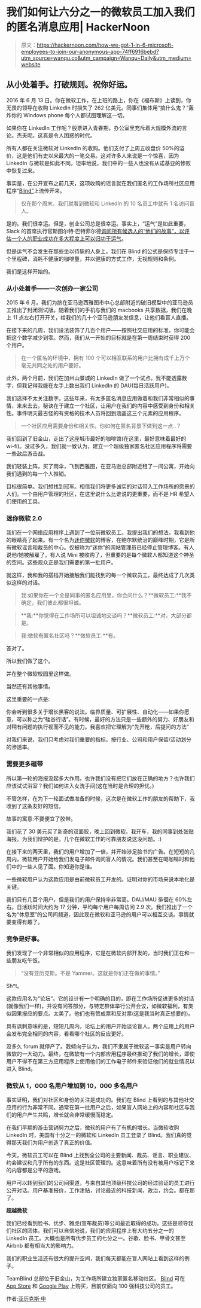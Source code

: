 # 我们如何让六分之一的微软员工加入我们的匿名消息应用| HackerNoon

> 原文：<https://hackernoon.com/how-we-got-1-in-6-microsoft-employees-to-join-our-anonymous-app-74ff6916bebd?utm_source=wanqu.co&utm_campaign=Wanqu+Daily&utm_medium=website>

## 从小处着手。打破规则。祝你好运。

2016 年 6 月 13 日。你在微软工作，在上班的路上，你在《福布斯》上读到，你无畏的领导在收购 LinkedIn 时损失了 262 亿美元。同事们集体用“搞什么鬼？”轰炸你的 Windows phone 每个人都试图理解这一切。

如果你在 LinkedIn 工作呢？股票进入青春期，办公室里充斥着大规模外流的言论。杰夫呢。这真是令人困惑的时代。

所有人都在关注微软对 LinkedIn 的收购。他们支付了上周五收盘价 50%的溢价，这是他们有史以来最大的一笔交易。这对许多人来说是一个惊喜，因为 LinkedIn 与微软是如此不同。坦率地说，我们中的一些人也没有从诺基亚的惨败中恢复过来。

事实是，在公开宣布之前几天，这项收购的谣言就在我们匿名的工作场所社区应用程序“[Blind”](http://goo.gl/7XEgqp?ref=hackernoon.com)上流传开来。

> 仅在那个周末，我们就看到微软和 LinkedIn 的 10 名员工中就有 1 名访问盲人。

是的。我们很幸运。但是，创业公司总是很幸运。事实上，“运气”是如此重要，Slack 的首席执行官斯图尔特·巴特菲尔德[询问所有候选人的“他们的故事”，以评估一个人的职业成功在多大程度上可以归功于运气](http://www.inc.com/tess-townsend/stewart-butterfield-wants-employees-wit.html?ref=hackernoon.com)。

但是运气不会发生在那些坐以待毙的人身上。我们在 Blind 的公式是保持专注于一个里程碑，消耗不健康的咖啡量，并以健康的方式工作，无视规则和条例。

我们是这样开始的。

### 从小处着手——一次创办一家公司

2015 年 6 月。我们为挤在亚马逊西雅图市中心总部附近的破旧模型中的亚马逊员工推出了封闭测试版。随着我们的手机与我们的 macbooks 共享数据，我们在晚上 11 点左右打开开关，给我们的几十个亚马逊朋友发信息，让他们看盲人直播。

在接下来的几周，我们设法装饰了几百个用户——按照社交应用的标准，你可能会把这个数字减少到零。然而，我们从一开始的目标就是在第一周结束时获得 200 个用户。

> 在一个匿名的环境中，拥有 100 个可以相互联系的用户比拥有成千上万个毫无共同之处的用户要好。

此外，两个月前，我们在加州山景城的 LinkedIn 做了一个试点。我不能透露数字，但我记得我能在左手上数出我们 LinkedIn 的 DAU(每日活跃用户)。

我们选择不太关注数字。这些年来，有太多匿名消息应用做着和我们非常相似的事情，来来去去。秘诀在于建立一个社区，让用户在我们的内容中感受到身份和相关性。事件明天最古怪的有资格的技术人员将回到涵盖这三个元素的应用程序。

> 一个社区应用需要身份和相关性。你如何在匿名背景下做到这一点..？

我们回到了旧金山，走出了这座城市最好的咖啡馆(在这里，最好意味着最好的 wi-fi)。没过多久，我们就一致认为，建立一个超级独家匿名社区应用程序将需要一些敌后游击战。

我们轻装上阵，买了雨伞，飞到西雅图，在亚马逊总部附近租了一间公寓，开始向我们遇到的每一个人推销。

目标很简单。我们想找到冠军。相信我们将更多诚实的对话带入工作场所的愿景的人们。一个由用户管理的社区，在这里说什么比谁说的更重要，而不是 HR 希望人们使用的工具。

### 迷你微软 2.0

我们在一个网络应用程序上遇到了一位前微软员工。我提出我们的想法，我看到他的眼睛亮了起来。有一个名为[迷你微软](http://minimsft.blogspot.com/?ref=hackernoon.com)的博客，在鲍尔默统治的巅峰时期，它是所有微软谣言和裁员的中心。仅被称为“迷你”的网站管理员已经停止管理博客。有人说他/她被解雇了。有人说 Mini 被收购了，但重要的是每个微软人都知道这个神圣的空间。这些观众正是我们需要的第一批用户。

就这样，我和我的搭档开始接触我们能找到的每一个微软员工，最终达成了几次类似这样的对话。

> 我:如果你在一个全是同事的匿名应用里，你会问什么？**微软员工:**我不确定，我们彼此都很坦诚。

> **我:**你觉得在工作场所可以坦诚地交谈吗？**微软员工:**对，大部分都是。

> 我:微软有匿名社区吗？**微软员工:**有。

答对了。

所以我们做了这个。

并在整个微软校园里这样做。

当然还有其他事情。

这里重要的一点是:

你会听到很多关于增长黑客的说法。临界质量、可扩展性、自动化——如果你愿意，可以称之为“硅谷行话”。有时候，最好的方法只是一些额外的努力、好朋友和对稍有问题的执行视而不见的能力。我喜欢把它理解为“先开枪，后提问的方法”

对我们来说，我们只考虑对我们重要的指标。按行业、公司和用户保留/活动划分的渗透率。

### 需要更多磁带

所以第一轮的海报没起多大作用。也许我们没有把它们放在正确的地方？也许我们应该试试浴室？我们如何进入女洗手间(这在当时是合理的担忧。)

不管怎样，在为下一轮面试做准备的时候，这次是在微软工作的朋友的帮助下，我收到了这条友好的短信。

故事的寓意:不要便宜了胶带。

我们花了 30 美元买了新奇的双面胶，晚上回到微软。我开车，我的同事到处张贴海报。为我们辩护的是，几个在微软工作的可靠朋友说这没问题。:)

在接下来的两天里，我们的用户增加了一倍，并开始涉足脸书的广告。在短短的几周内，微软用户开始给我们发电子邮件询问盲人的情况。我们甚至在喝咖啡时和他们中的一些人见了面。你知道你是谁。

一些微软用户认为这款应用是由前微软员工开发的。证明对你的市场来说本地化是关键。

我们只有几百个用户，但是我们的用户保持率非常高。DAU/MAU 徘徊在 60%左右。日活跃时间大约为 17 分钟，平均每个用户每周访问 2.9 次。我们推出了一个名为“休息室”的公司间频道，因此现在微软和亚马逊的用户可以相互交谈。事情就要变得有趣了。

### 竞争是好事。

我们发现了一个非常相似的应用程序，它是在微软内部开发的，当时我们正在和一些朋友吃午饭。

> “没有亚历克斯。不是 Yammer。这就是你们正在做的事情。”

Sh*t。

这款应用名为“论坛”。它的设计有一个明确的目的，即在工作场所促进更多的对话(就像我们一样)，并设有问答部分，与特定群体举行公开会议，如微软福利，有类似因果报应的要点。太美了。他们也有赞成票和反对票(这是我当时真正想要的)。

具有讽刺意味的是，短短几周内，论坛上的用户开始谈论盲人。两个应用上的用户会发布完全相同的内容，看看哪个社区的反应更好。

没多久 forum 就停产了。我倾向于认为，我们不隶属于微软这一事实是用户转向微软的一大动力。最终，在微软有一个内部应用程序最终推动了我们的增长，即使用户不得不在第三方应用程序上使用他们的工作电子邮件来验证他们的就业情况以进入 Blind。

### 微软从 1，000 名用户增加到 10，000 多名用户

事实证明，我们对社区和身份的关注是成功的。我们在 Blind 上看到的与其他社交应用的行为非常不同。通常在第一批用户之后，如果盲人网站上的内容和社区与我们的用户产生共鸣，增长就会非常缓慢而稳定。

在我们早期的游击营销努力之后，微软的用户有了有机的增长。当微软收购 LinkedIn 时，美国有十分之一的微软和 LinkedIn 员工登录了 Blind。我们真的觉得那天我们为用户创造了真正的价值。

今天，微软员工可以在 Blind 上找到全公司的主要新闻、裁员、谣言、职业建议、约会建议和几乎所有的东西。这是社区管理的。这意味着所有没有被用户标记下来的内容都是公平的游戏。

用户可以转到我们的公司间渠道，与来自其他顶级科技公司的经过验证的员工进行公开对话。用户基准报价，工作津贴，讨论最近的科技新闻，政治，约会。都在那了。

**超越微软**

我们已经看到脸书、优步、雅虎(宣布裁员)等公司最近取得的成功。这些是领导我们社区的团体。我们可以自信地说，我们的应用程序上有大约五分之一的 LinkedIn 员工。大概也是所有优步员工的七分之一。谷歌、脸书、甲骨文甚至 Airbnb 都有相当大的影响力。

我们的职业生活还有很大的提升空间，我们每天都能在盲人网站上看到这样的例子。

TeamBlind 总部位于旧金山，为工作场所建立独家匿名移动社区。 [Blind](https://teamblind.wistia.com/medias/1gopnltzz8?ref=hackernoon.com) 可在 [App Store](http://goo.gl/7XEgqp?ref=hackernoon.com) 和 [Google Play](https://goo.gl/GTlp7j?ref=hackernoon.com) 上购买，目前仅面向 100 强科技公司的员工。

作者:[亚历克斯·申](https://www.linkedin.com/in/alexshin87?ref=hackernoon.com)
